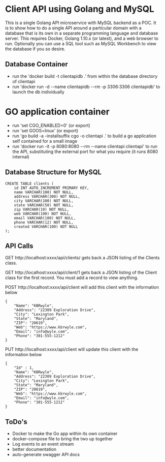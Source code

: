 # Client API using Golang and MySQL
This is a single Golang API microservice with MySQL backend as a POC. It is to show how to do a single API around a particular domain with a database that is its own in a separate programming language and database server. This requires Docker, Golang 1.10.x (or latest), and a web browser to run. Optionally you can use a SQL tool such as MySQL Workbench to view the database if you so desire.

## Database Container

* run the 'docker build -t clientapidb .' from within the database directory of clientapi
* run 'docker run -d --name clientapidb --rm -p 3306:3306  clientapidb' to launch the db individually

# GO application container
* run 'set CGO_ENABLED=0' (or export)
* run 'set GOOS=linux' (or export)
* run 'go build -a -installsuffix cgo -o clientapi .' to build a go application self contained for a small image
* run 'docker run -it -p 8080:8080 --rm --name clientapi clientapi' to run the API, substituting the external port for what you require (it runs 8080 internal)

## Database Structure for MySQL
```
CREATE TABLE clients (
    id INT AUTO_INCREMENT PRIMARY KEY,
    name VARCHAR(100) NOT NULL,
    address VARCHAR(300) NOT NULL,
    city VARCHAR(100) NOT NULL,
    state VARCHAR(50) NOT NULL,
    zip VARCHAR(10) NOT NULL,
    web VARCHAR(100) NOT NULL,
    email VARCHAR(100) NOT NULL,
    phone VARCHAR(12) NOT NULL,
    created VARCHAR(100) NOT NULL
);
```

## API Calls

GET http://localhost:xxxx/api/clients/ gets back a JSON listing of the Clients class.

GET http://localhost:xxxx/api/client/1 gets back a JSON listing of the Client class for the first record. You must add a record to view anything.

POST http://localhost:xxxx/api/client will add this client with the information below
```
{
	"Name": "KBRwyle", 
	"Address": "22309 Exploration Drive", 
	"City": "Lexington Park", 
	"State": "Maryland", 
	"ZIP": "20619", 
	"Web": "https://www.kbrwyle.com", 
	"Email": "info@wyle.com", 
	"Phone": "301-555-1212"
}
```
PUT http://localhost:xxxx/api/client will update this client with the information below
```
{
    "Id" : 1,
	"Name": "KBRwyle", 
	"Address": "22309 Exploration Drive", 
	"City": "Lexington Park", 
	"State": "Maryland", 
	"ZIP": "20619", 
	"Web": "https://www.kbrwyle.com", 
	"Email": "info@wyle.com", 
	"Phone": "301-555-1212"
}
```

## ToDo's

* Docker to make the Go app within its own container
* docker-compose file to bring the two up together
* Log events to an event stream
* better documentation
* auto-generate swagger API docs
